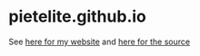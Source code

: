 # pietelite.github.io

See [here for my website](https://pietersvenson.com) and [here for the source](https://github.com/pietelite/website)